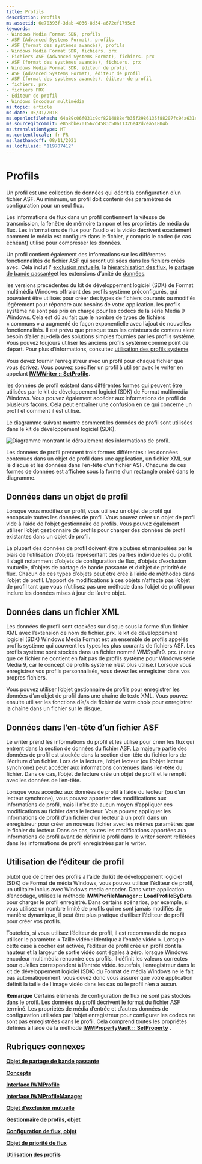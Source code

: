 ```yaml
---
title: Profils
description: Profils
ms.assetid: 6e70393f-3dab-4036-8d34-a672ef1795c6
keywords:
- Windows Media Format SDK, profils
- ASF (Advanced Systems Format), profils
- ASF (format des systèmes avancés), profils
- Windows Media Format SDK, fichiers. prx
- Fichiers ASF (Advanced Systems Format), fichiers. prx
- ASF (format des systèmes avancés), fichiers. prx
- Windows Media Format SDK, éditeur de profil
- ASF (Advanced Systems Format), éditeur de profil
- ASF (format des systèmes avancés), éditeur de profil
- fichiers. prx
- fichiers PRX
- Éditeur de profil
- Windows Encodeur multimédia
ms.topic: article
ms.date: 05/31/2018
ms.openlocfilehash: 64a89c06f031c9cf8214888efb35f2986135f88207fc94a631e1e111c94ce16d
ms.sourcegitcommit: e858bbe701567d4583c50a11326e42d7ea51804b
ms.translationtype: MT
ms.contentlocale: fr-FR
ms.lasthandoff: 08/11/2021
ms.locfileid: "119707412"
---
```

# <a name="profiles"></a>Profils

Un profil est une collection de données qui décrit la configuration d’un fichier ASF. Au minimum, un profil doit contenir des paramètres de configuration pour un seul flux.

Les informations de flux dans un profil contiennent la vitesse de transmission, la fenêtre de mémoire tampon et les propriétés de média du flux. Les informations de flux pour l’audio et la vidéo décrivent exactement comment le média est configuré dans le fichier, y compris le codec (le cas échéant) utilisé pour compresser les données.

Un profil contient également des informations sur les différentes fonctionnalités de fichier ASF qui seront utilisées dans les fichiers créés avec. Cela inclut l' [exclusion mutuelle](mutual-exclusion.md), la [hiérarchisation des flux](stream-prioritization.md), le [partage de bande passante](bandwidth-sharing.md)et les extensions d’unité de [données](data-unit-extensions.md).

les versions précédentes du kit de développement logiciel (SDK) de Format multimédia Windows offraient des profils système préconfigurés, qui pouvaient être utilisés pour créer des types de fichiers courants ou modifiés légèrement pour répondre aux besoins de votre application. les profils système ne sont pas pris en charge pour les codecs de la série Media 9 Windows. Cela est dû au fait que le nombre de types de fichiers « communs » a augmenté de façon exponentielle avec l’ajout de nouvelles fonctionnalités. Il est prévu que presque tous les créateurs de contenu aient besoin d’aller au-delà des solutions simples fournies par les profils système. Vous pouvez toujours utiliser les anciens profils système comme point de départ. Pour plus d’informations, consultez [utilisation des profils système](using-system-profiles.md).

Vous devez fournir l’enregistreur avec un profil pour chaque fichier que vous écrivez. Vous pouvez spécifier un profil à utiliser avec le writer en appelant [**IWMWriter :: SetProfile**](/previous-versions/windows/desktop/api/Wmsdkidl/nf-wmsdkidl-iwmwriter-setprofile).

les données de profil existent dans différentes formes qui peuvent être utilisées par le kit de développement logiciel (SDK) de Format multimédia Windows. Vous pouvez également accéder aux informations de profil de plusieurs façons. Cela peut entraîner une confusion en ce qui concerne un profil et comment il est utilisé.

Le diagramme suivant montre comment les données de profil sont utilisées dans le kit de développement logiciel (SDK).

![Diagramme montrant le déroulement des informations de profil.](images/formatsdk01.png)

Les données de profil prennent trois formes différentes : les données contenues dans un objet de profil dans une application, un fichier XML sur le disque et les données dans l’en-tête d’un fichier ASF. Chacune de ces formes de données est affichée sous la forme d’un rectangle ombré dans le diagramme.

## <a name="data-in-a-profile-object"></a>Données dans un objet de profil

Lorsque vous modifiez un profil, vous utilisez un objet de profil qui encapsule toutes les données de profil. Vous pouvez créer un objet de profil vide à l’aide de l’objet gestionnaire de profils. Vous pouvez également utiliser l’objet gestionnaire de profils pour charger des données de profil existantes dans un objet de profil.

La plupart des données de profil doivent être ajoutées et manipulées par le biais de l’utilisation d’objets représentant des parties individuelles du profil. Il s’agit notamment d’objets de configuration de flux, d’objets d’exclusion mutuelle, d’objets de partage de bande passante et d’objet de priorité de flux. Chacun de ces types d’objets peut être créé à l’aide de méthodes dans l’objet de profil. L’apport de modifications à ces objets n’affecte pas l’objet de profil tant que vous n’utilisez pas une méthode dans l’objet de profil pour inclure les données mises à jour de l’autre objet.

## <a name="data-in-an-xml-file"></a>Données dans un fichier XML

Les données de profil sont stockées sur disque sous la forme d’un fichier XML avec l’extension de nom de fichier. prx. le kit de développement logiciel (SDK) Windows Media Format est un ensemble de profils appelés profils système qui couvrent les types les plus courants de fichiers ASF. Les profils système sont stockés dans un fichier nommé WMSysPr9. prx. (notez que ce fichier ne contient en fait pas de profils système pour Windows série Media 9, car le concept de profils système n’est plus utilisé.) Lorsque vous enregistrez vos profils personnalisés, vous devez les enregistrer dans vos propres fichiers.

Vous pouvez utiliser l’objet gestionnaire de profils pour enregistrer les données d’un objet de profil dans une chaîne de texte XML. Vous pouvez ensuite utiliser les fonctions d’e/s de fichier de votre choix pour enregistrer la chaîne dans un fichier sur le disque.

## <a name="data-in-the-header-of-an-asf-file"></a>Données dans l’en-tête d’un fichier ASF

Le writer prend les informations du profil et les utilise pour créer les flux qui entrent dans la section de données du fichier ASF. La majeure partie des données de profil est stockée dans la section d’en-tête du fichier lors de l’écriture d’un fichier. Lors de la lecture, l’objet lecteur (ou l’objet lecteur synchrone) peut accéder aux informations contenues dans l’en-tête du fichier. Dans ce cas, l’objet de lecture crée un objet de profil et le remplit avec les données de l’en-tête.

Lorsque vous accédez aux données de profil à l’aide du lecteur (ou d’un lecteur synchrone), vous pouvez apporter des modifications aux informations de profil, mais il n’existe aucun moyen d’appliquer ces modifications au fichier dans le lecteur. Vous pouvez appliquer les informations de profil d’un fichier d’un lecteur à un profil dans un enregistreur pour créer un nouveau fichier avec les mêmes paramètres que le fichier du lecteur. Dans ce cas, toutes les modifications apportées aux informations de profil avant de définir le profil dans le writer seront reflétées dans les informations de profil enregistrées par le writer.

## <a name="using-profile-editor"></a>Utilisation de l’éditeur de profil

plutôt que de créer des profils à l’aide du kit de développement logiciel (SDK) de Format de média Windows, vous pouvez utiliser l’éditeur de profil, un utilitaire inclus avec Windows media encoder. Dans votre application d’encodage, utilisez la méthode **IWMProfileManager :: LoadProfileByData** pour charger le profil enregistré. Dans certains scénarios, par exemple, si vous utilisez un nombre limité de profils qui ne sont jamais modifiés de manière dynamique, il peut être plus pratique d’utiliser l’éditeur de profil pour créer vos profils.

Toutefois, si vous utilisez l’éditeur de profil, il est recommandé de ne pas utiliser le paramètre « Taille vidéo : identique à l’entrée vidéo ». Lorsque cette case à cocher est activée, l’éditeur de profil crée un profil dont la hauteur et la largeur de sortie vidéo sont égales à zéro. lorsque Windows encodeur multimédia rencontre ces profils, il définit les valeurs correctes pour qu’elles correspondent à l’entrée vidéo. toutefois, l’enregistreur dans le kit de développement logiciel (SDK) du Format de média Windows ne le fait pas automatiquement. vous devez donc vous assurer que votre application définit la taille de l’image vidéo dans les cas où le profil n’en a aucun.

**Remarque** Certains éléments de configuration de flux ne sont pas stockés dans le profil. Les données du profil décrivent le format du fichier ASF terminé. Les propriétés de média d’entrée et d’autres données de configuration utilisées par l’objet enregistreur pour configurer les codecs ne sont pas enregistrées dans le profil. Cela comprend toutes les propriétés définies à l’aide de la méthode [**IWMPropertyVault :: SetProperty**](/previous-versions/windows/desktop/api/Wmsdkidl/nf-wmsdkidl-iwmpropertyvault-setproperty) .

## <a name="related-topics"></a>Rubriques connexes

<dl> <dt>

[**Objet de partage de bande passante**](bandwidth-sharing-object.md)
</dt> <dt>

[**Concepts**](concepts.md)
</dt> <dt>

[**Interface IWMProfile**](iwmprofile.md)
</dt> <dt>

[**Interface IWMProfileManager**](/previous-versions/windows/desktop/api/wmsdkidl/nn-wmsdkidl-iwmprofilemanager)
</dt> <dt>

[**Objet d’exclusion mutuelle**](mutual-exclusion-object.md)
</dt> <dt>

[**Gestionnaire de profils, objet**](profile-manager-object.md)
</dt> <dt>

[**Configuration de flux, objet**](stream-configuration-object.md)
</dt> <dt>

[**Objet de priorité de flux**](stream-prioritization-object.md)
</dt> <dt>

[**Utilisation des profils**](working-with-profiles.md)
</dt> </dl>

 

 




